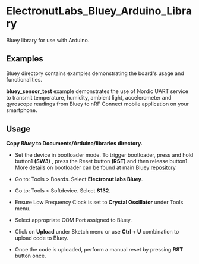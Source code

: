 # ElectronutLabs_Bluey_Arduino_Library
Bluey library for use with Arduino.


## Examples

Bluey directory contains examples demonstrating the board's usage and functionalities. 

**bluey_sensor_test** example demonstrates the use of Nordic UART service to transmit temperature, humidity, ambient light, accelerometer and gyroscope readings from Bluey to nRF Connect mobile application on your smartphone.


## Usage

**Copy *Bluey* to Documents/Arduino/libraries directory.**

* Set the device in bootloader mode. To trigger bootloader, press and hold button1 **(SW3)** , press the Reset button **(RST)** and then release button1. More details on bootloader can be found at main Bluey [repository](https://github.com/electronut/ElectronutLabs-bluey)

* Go to: Tools > Boards. Select **Electronut labs Bluey**.

* Go to: Tools > Softdevice. Select **S132**.

* Ensure Low Frequency Clock is set to **Crystal Oscillator** under Tools menu.

* Select appropriate COM Port assigned to Bluey.

* Click on **Upload** under Sketch menu or use **Ctrl + U** combination to upload code to Bluey.

* Once the code is uploaded, perform a manual reset by pressing **RST** button once.

